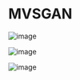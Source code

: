 # MVSGAN
![image](https://user-images.githubusercontent.com/80244434/137674382-ba98f11b-aca1-4472-b62b-f50bb09669a2.png)

![image](https://user-images.githubusercontent.com/80244434/137674424-f22a5805-10f0-4956-a6bd-0899407508b4.png)

![image](https://user-images.githubusercontent.com/80244434/137674459-6e7ed69d-d42e-48a4-a17d-cc285a17eb1d.png)
